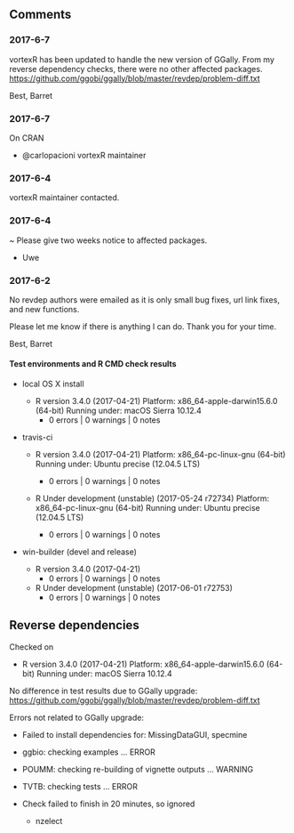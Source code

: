 
## Comments

### 2017-6-7

vortexR has been updated to handle the new version of GGally.  From my reverse dependency checks, there were no other affected packages.  <https://github.com/ggobi/ggally/blob/master/revdep/problem-diff.txt>

Best,
Barret


### 2017-6-7

On CRAN
- @carlopacioni vortexR maintainer


### 2017-6-4

vortexR maintainer contacted.


### 2017-6-4

~ Please give two weeks notice to affected packages.
- Uwe


### 2017-6-2

No revdep authors were emailed as it is only small bug fixes, url link fixes, and new functions.

Please let me know if there is anything I can do.  Thank you for your time.

Best,
Barret


#### Test environments and R CMD check results

* local OS X install
  * R version 3.4.0 (2017-04-21)
    Platform: x86_64-apple-darwin15.6.0 (64-bit)
    Running under: macOS Sierra 10.12.4
    * 0 errors | 0 warnings | 0 notes

* travis-ci
  * R version 3.4.0 (2017-04-21)
    Platform: x86_64-pc-linux-gnu (64-bit)
    Running under: Ubuntu precise (12.04.5 LTS)
    * 0 errors | 0 warnings | 0 notes

  * R Under development (unstable) (2017-05-24 r72734)
    Platform: x86_64-pc-linux-gnu (64-bit)
    Running under: Ubuntu precise (12.04.5 LTS)
    * 0 errors | 0 warnings | 0 notes

* win-builder (devel and release)
  * R version 3.4.0 (2017-04-21)
    * 0 errors | 0 warnings | 0 notes
  * R Under development (unstable) (2017-06-01 r72753)
    * 0 errors | 0 warnings | 0 notes


## Reverse dependencies

Checked on
  * R version 3.4.0 (2017-04-21)
    Platform: x86_64-apple-darwin15.6.0 (64-bit)
    Running under: macOS Sierra 10.12.4

No difference in test results due to GGally upgrade: <https://github.com/ggobi/ggally/blob/master/revdep/problem-diff.txt>


Errors not related to GGally upgrade:
* Failed to install dependencies for: MissingDataGUI, specmine
* ggbio: checking examples ... ERROR
* POUMM: checking re-building of vignette outputs ... WARNING
* TVTB: checking tests ... ERROR

* Check failed to finish in 20 minutes, so ignored
  * nzelect
